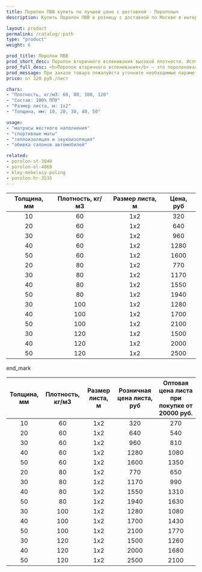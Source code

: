 ```yaml
---
title: Поролон ПВВ купить по лучшей цене с доставкой - Поролоныч
description: Купить Поролон ПВВ в розницу с доставкой по Москве в интернет-магазине Поролоныча.

layout: product
permalink: /catalog/:path
type: "product"
weight: 6

prod_title: Поролон ПВВ
prod_short_desc: Поролон вторичного вспенивания высокой плотности. Используется в мебельной и автомобильной промышленности.
prod_full_desc: <b>Поролон вторичного вспенивания</b> — это поролоновая крошка, вспененная с полиуретановым клеем и спрессованная под определенным давлением. Данный материал обладает высокими показателями плотности, жесткости, долговечности и прочности. Имеет хорошие звукопоглощающие и изолирующие свойства. Отличается высокой демпфирующей способностью. Благодаря таким качественным показателям долго сохраняет свои свойства и обеспечивает долгую службу изделий при их ежедневном использовании.
prod_message: При заказе товара пожалуйста уточните необходимые параметры (толщина, плотность и количество листов).
price: от 320 руб./лист

chars:
- "Плотность, кг/м3: 60, 80, 100, 120"
- "Состав: 100% ППУ"
- "Размер листа, м: 1х2"
- "Толщина, мм: 10, 20, 30, 40, 50"

usage:
- "матрасы жесткого наполнения"
- "спортивные маты"
- "теплоизоляция и звукоизоляция"
- "обивка салонов автомобилей"

related:
- porolon-st-3040
- porolon-el-4060
- kley-mebelniy-poling
- porolon-hr-3535
---
```

| Толщина, мм | Плотность, кг/м3 | Размер листа, м | Цена, руб
|:-----------:|:---------------:|:-------------------:|:-------:|
|10|60|1x2|320|
|20|60|1x2|640|
|30|60|1x2|960|
|40|60|1x2|1280|
|50|60|1x2|1600|
|20|80|1x2|770|
|30|80|1x2|1170|
|40|80|1x2|1550|
|50|80|1x2|1940|
|30|100|1x2|1280|
|40|100|1x2|1700|
|50|100|1x2|2100|
|30|120|1x2|1500|
|40|120|1x2|2000|
|50|120|1x2|2500|

end_mark

| Толщина, мм | Плотность, кг/м3 | Размер листа, м | Розничная цена листа, руб | Оптовая цена листа при покупке от 20000 руб. |
|:-----------:|:---------------:|:-------------------:|:---------------------------:|:-----------------------------------------:|
|10|60|1x2|320|270|
|20|60|1x2|640|540|
|30|60|1x2|960|810|
|40|60|1x2|1280|1080|
|50|60|1x2|1600|1350|
|20|80|1x2|770|650|
|30|80|1x2|1170|990|
|40|80|1x2|1550|1310|
|50|80|1x2|1940|1630|
|30|100|1x2|1280|1080|
|40|100|1x2|1700|1430|
|50|100|1x2|2100|1770|
|30|120|1x2|1500|1260|
|40|120|1x2|2000|1680|
|50|120|1x2|2500|2100|